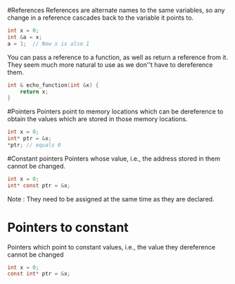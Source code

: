#References
References are alternate names to the same variables, so any change in
a reference cascades back to the variable it points to.

```c
int x = 0;
int &a = x;
a = 1;  // Now x is also 1
```

You can pass a reference to a function, as well as return a reference from
it. They seem much more natural to use as we don''t have to dereference them.


```c
int & echo_function(int &x) {
    return x;
}
```

#Pointers
Pointers point to memory locations which can be dereference to obtain the
values which are stored in those memory locations.

```c
int x = 0;
int* ptr = &x;
*ptr; // equals 0
```

#Constant pointers
Pointers whose value, i.e., the address stored in them cannot be changed.

```c
int x = 0;
int* const ptr = &x;
```

Note : They need to be assigned at the same time as they are declared.

# Pointers to constant
Pointers which point to constant values, i.e., the value they dereference
cannot be changed

```c
int x = 0;
const int* ptr = &x;
```

